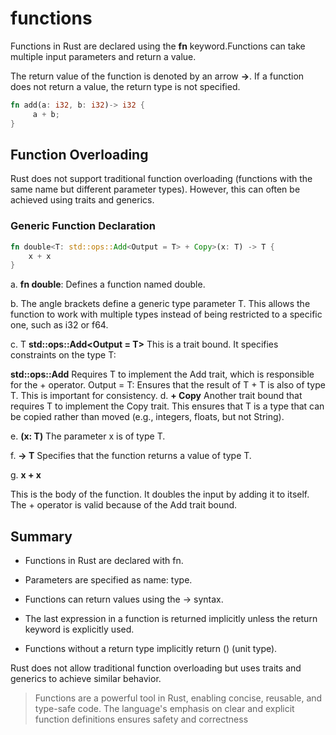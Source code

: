 # functions

Functions in Rust are declared using the **fn** keyword.Functions can take multiple input parameters and return a value.

The return value of the function is denoted by an arrow **->**. If a function does not return a value, the return type is not specified.

```rust
fn add(a: i32, b: i32)-> i32 {
     a + b;
}

```

## Function Overloading

Rust does not support traditional function overloading (functions with the same name but different parameter types). However, this can often be achieved using traits and generics.

### Generic Function Declaration

```rust
fn double<T: std::ops::Add<Output = T> + Copy>(x: T) -> T {
    x + x
}
```

a. **fn double**:
Defines a function named double.

b. **<T>**
The angle brackets define a generic type parameter T. This allows the function to work with multiple types instead of being restricted to a specific one, such as i32 or f64.

c. T **std::ops::Add<Output = T>**
This is a trait bound. It specifies constraints on the type T:

**std::ops::Add** Requires T to implement the Add trait, which is responsible for the + operator.
Output = T: Ensures that the result of T + T is also of type T. This is important for consistency.
d. **+ Copy**
Another trait bound that requires T to implement the Copy trait. This ensures that T is a type that can be copied rather than moved (e.g., integers, floats, but not String).

e. **(x: T)**
The parameter x is of type T.

f. **-> T**
Specifies that the function returns a value of type T.

g. **x + x**

This is the body of the function. It doubles the input by adding it to itself. The + operator is valid because of the Add trait bound.

## Summary

- Functions in Rust are declared with fn.

- Parameters are specified as name: type.

- Functions can return values using the -> syntax.

- The last expression in a function is returned implicitly unless the return keyword is explicitly used.

- Functions without a return type implicitly return () (unit type).
  
Rust does not allow traditional function overloading but uses traits and generics to achieve similar behavior.

>Functions are a powerful tool in Rust, enabling concise, reusable, and type-safe code. The language's emphasis on clear and explicit function definitions ensures safety and correctness